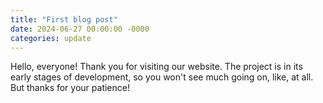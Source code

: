 ```yaml
---
title: "First blog post"
date: 2024-06-27 00:00:00 -0000
categories: update
---
```


Hello, everyone! Thank you for visiting our website. The project is in its early stages of development, so you won't see much going on, like, at all. But thanks for your patience!